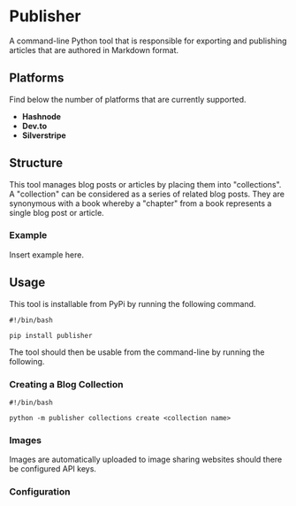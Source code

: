 # Publisher

A command-line Python tool that is responsible for exporting and publishing articles that are authored in Markdown format.

## Platforms

Find below the number of platforms that are currently supported.

- **Hashnode**
- **Dev.to**
- **Silverstripe**

## Structure

This tool manages blog posts or articles by placing them into "collections". A "collection" can be considered as a series of related blog posts. They are synonymous with a book whereby a "chapter" from a book represents a single blog post or article.

### Example

Insert example here.

## Usage

This tool is installable from PyPi by running the following command.

```shell
#!/bin/bash

pip install publisher

```

The tool should then be usable from the command-line by running the following.

### Creating a Blog Collection

```shell
#!/bin/bash

python -m publisher collections create <collection name>

```

### Images

Images are automatically uploaded to image sharing websites should there be configured API keys.

### Configuration